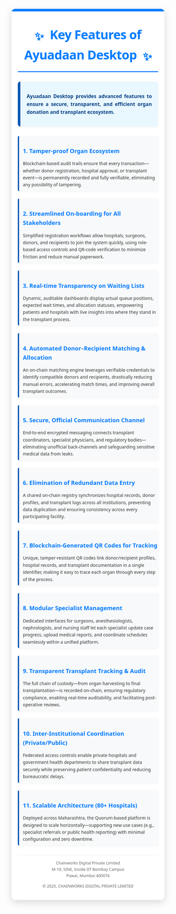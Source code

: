<div style="font-family: 'Segoe UI', Tahoma, Geneva, Verdana, sans-serif; line-height: 1.6; color: #333; margin: 10px auto; padding: 20px; background-color: #ffffff; border-radius: 12px; box-shadow: rgba(0, 0, 0, 0.15) 0px 8px 24px; max-width: 900px; width: calc(100% - 20px); box-sizing: border-box; overflow: hidden; position: relative;">
<style>
@media (max-width: 768px) {
div[style*="max-width: 900px"] {
padding: 15px !important;
width: calc(100% - 10px) !important;
margin: 5px auto !important;
}
h1[style*="font-size: 2.8em"] {
font-size: 1.8em !important;
margin-top: 20px !important;
margin-bottom: 20px !important;
padding-bottom: 10px !important;
}
h2[style*="font-size: 2em"] {
font-size: 1.5em !important;
margin-top: 30px !important;
margin-bottom: 15px !important;
padding-bottom: 10px !important;
}
h3[style*="font-size: 1.5em"] {
font-size: 1.2em !important;
margin-bottom: 10px !important;
}
div[style*="font-size: 1.1em"], div[style*="font-size: 1.05em"], div[style*="font-size: 1.0em"] {
font-size: 0.95em !important;
padding: 15px !important;
}
p, ul, li {
font-size: 0.95em !important;
line-height: 1.5 !important;
}
div[style*="border-left: 4px solid #0056b3"] { /* Updated border-left color */
padding-left: 10px !important;
margin-bottom: 15px !important;
}
}
</style>
<div style="position: absolute; top: 0; left: 0; width: 100%; height: 8px; background-color: #007bff; border-top-left-radius: 12px; border-top-right-radius: 12px;"></div>
<h1 style="font-size: 2.8em; text-align: center; margin-top: 30px; margin-bottom: 30px; color: #007bff; border-bottom: 3px solid #007bff; padding-bottom: 20px; display: block; width: fit-content; margin-left: auto; margin-right: auto; font-weight: 700; letter-spacing: -0.8px;">
<span style="vertical-align: middle; font-size: 0.9em; margin-right: 10px;">✨</span> Key Features of Ayuadaan Desktop <span style="vertical-align: middle; font-size: 0.9em; margin-left: 10px;">✨</span>
</h1>
<div style="font-size: 1.1em; text-align: justify; margin-bottom: 30px; background-color: #e9f7ff; padding: 20px; border-left: 8px solid #0056b3; border-radius: 8px; box-shadow: rgba(0, 0, 0, 0.05) 0px 2px 8px;">
<p style="margin-bottom: 0.8em; font-weight: 600; color: #004085;">
Ayuadaan Desktop provides advanced features to ensure a secure, transparent, and efficient organ donation and transplant ecosystem.
</p>
</div>

<div style="border-left: 4px solid #0056b3; padding-left: 12px; margin-bottom: 24px; background-color: #f8f9fa; border-radius: 4px; padding-top: 8px; padding-bottom: 8px; box-shadow: rgba(0, 0, 0, 0.05) 0px 2px 8px;">
<h3 style="font-size: 1.3em; color: #007bff; margin-bottom: 8px; font-weight: 600;">1. Tamper-proof Organ Ecosystem</h3>
<p style="margin-bottom: 0; font-size: 1em;">Blockchain-based audit trails ensure that every transaction—whether donor registration, hospital approval, or transplant event—is permanently recorded and fully verifiable, eliminating any possibility of tampering.</p>
</div>

<div style="border-left: 4px solid #0056b3; padding-left: 12px; margin-bottom: 24px; background-color: #f8f9fa; border-radius: 4px; padding-top: 8px; padding-bottom: 8px; box-shadow: rgba(0, 0, 0, 0.05) 0px 2px 8px;">
<h3 style="font-size: 1.3em; color: #007bff; margin-bottom: 8px; font-weight: 600;">2. Streamlined On-boarding for All Stakeholders</h3>
<p style="margin-bottom: 0; font-size: 1em;">Simplified registration workflows allow hospitals, surgeons, donors, and recipients to join the system quickly, using role-based access controls and QR-code verification to minimize friction and reduce manual paperwork.</p>
</div>

<div style="border-left: 4px solid #0056b3; padding-left: 12px; margin-bottom: 24px; background-color: #f8f9fa; border-radius: 4px; padding-top: 8px; padding-bottom: 8px; box-shadow: rgba(0, 0, 0, 0.05) 0px 2px 8px;">
<h3 style="font-size: 1.3em; color: #007bff; margin-bottom: 8px; font-weight: 600;">3. Real-time Transparency on Waiting Lists</h3>
<p style="margin-bottom: 0; font-size: 1em;">Dynamic, auditable dashboards display actual queue positions, expected wait times, and allocation statuses, empowering patients and hospitals with live insights into where they stand in the transplant process.</p>
</div>

<div style="border-left: 4px solid #0056b3; padding-left: 12px; margin-bottom: 24px; background-color: #f8f9fa; border-radius: 4px; padding-top: 8px; padding-bottom: 8px; box-shadow: rgba(0, 0, 0, 0.05) 0px 2px 8px;">
<h3 style="font-size: 1.3em; color: #007bff; margin-bottom: 8px; font-weight: 600;">4. Automated Donor–Recipient Matching & Allocation</h3>
<p style="margin-bottom: 0; font-size: 1em;">An on-chain matching engine leverages verifiable credentials to identify compatible donors and recipients, drastically reducing manual errors, accelerating match times, and improving overall transplant outcomes.</p>
</div>

<div style="border-left: 4px solid #0056b3; padding-left: 12px; margin-bottom: 24px; background-color: #f8f9fa; border-radius: 4px; padding-top: 8px; padding-bottom: 8px; box-shadow: rgba(0, 0, 0, 0.05) 0px 2px 8px;">
<h3 style="font-size: 1.3em; color: #007bff; margin-bottom: 8px; font-weight: 600;">5. Secure, Official Communication Channel</h3>
<p style="margin-bottom: 0; font-size: 1em;">End-to-end encrypted messaging connects transplant coordinators, specialist physicians, and regulatory bodies—eliminating unofficial back-channels and safeguarding sensitive medical data from leaks.</p>
</div>

<div style="border-left: 4px solid #0056b3; padding-left: 12px; margin-bottom: 24px; background-color: #f8f9fa; border-radius: 4px; padding-top: 8px; padding-bottom: 8px; box-shadow: rgba(0, 0, 0, 0.05) 0px 2px 8px;">
<h3 style="font-size: 1.3em; color: #007bff; margin-bottom: 8px; font-weight: 600;">6. Elimination of Redundant Data Entry</h3>
<p style="margin-bottom: 0; font-size: 1em;">A shared on-chain registry synchronizes hospital records, donor profiles, and transplant logs across all institutions, preventing data duplication and ensuring consistency across every participating facility.</p>
</div>

<div style="border-left: 4px solid #0056b3; padding-left: 12px; margin-bottom: 24px; background-color: #f8f9fa; border-radius: 4px; padding-top: 8px; padding-bottom: 8px; box-shadow: rgba(0, 0, 0, 0.05) 0px 2px 8px;">
<h3 style="font-size: 1.3em; color: #007bff; margin-bottom: 8px; font-weight: 600;">7. Blockchain-Generated QR Codes for Tracking</h3>
<p style="margin-bottom: 0; font-size: 1em;">Unique, tamper-resistant QR codes link donor/recipient profiles, hospital records, and transplant documentation in a single identifier, making it easy to trace each organ through every step of the process.</p>
</div>

<div style="border-left: 4px solid #0056b3; padding-left: 12px; margin-bottom: 24px; background-color: #f8f9fa; border-radius: 4px; padding-top: 8px; padding-bottom: 8px; box-shadow: rgba(0, 0, 0, 0.05) 0px 2px 8px;">
<h3 style="font-size: 1.3em; color: #007bff; margin-bottom: 8px; font-weight: 600;">8. Modular Specialist Management</h3>
<p style="margin-bottom: 0; font-size: 1em;">Dedicated interfaces for surgeons, anesthesiologists, nephrologists, and nursing staff let each specialist update case progress, upload medical reports, and coordinate schedules seamlessly within a unified platform.</p>
</div>

<div style="border-left: 4px solid #0056b3; padding-left: 12px; margin-bottom: 24px; background-color: #f8f9fa; border-radius: 4px; padding-top: 8px; padding-bottom: 8px; box-shadow: rgba(0, 0, 0, 0.05) 0px 2px 8px;">
<h3 style="font-size: 1.3em; color: #007bff; margin-bottom: 8px; font-weight: 600;">9. Transparent Transplant Tracking & Audit</h3>
<p style="margin-bottom: 0; font-size: 1em;">The full chain of custody—from organ harvesting to final transplantation—is recorded on-chain, ensuring regulatory compliance, enabling real-time auditability, and facilitating post-operative reviews.</p>
</div>

<div style="border-left: 4px solid #0056b3; padding-left: 12px; margin-bottom: 24px; background-color: #f8f9fa; border-radius: 4px; padding-top: 8px; padding-bottom: 8px; box-shadow: rgba(0, 0, 0, 0.05) 0px 2px 8px;">
<h3 style="font-size: 1.3em; color: #007bff; margin-bottom: 8px; font-weight: 600;">10. Inter-Institutional Coordination (Private/Public)</h3>
<p style="margin-bottom: 0; font-size: 1em;">Federated access controls enable private hospitals and government health departments to share transplant data securely while preserving patient confidentiality and reducing bureaucratic delays.</p>
</div>

<div style="border-left: 4px solid #0056b3; padding-left: 12px; margin-bottom: 24px; background-color: #f8f9fa; border-radius: 4px; padding-top: 8px; padding-bottom: 8px; box-shadow: rgba(0, 0, 0, 0.05) 0px 2px 8px;">
<h3 style="font-size: 1.3em; color: #007bff; margin-bottom: 8px; font-weight: 600;">11. Scalable Architecture (80+ Hospitals)</h3>
<p style="margin-bottom: 0; font-size: 1em;">Deployed across Maharashtra, the Quorum-based platform is designed to scale horizontally—supporting new use cases (e.g., specialist referrals or public health reporting) with minimal configuration and zero downtime.</p>
</div>

<p style="text-align: center; font-size: 0.9em; color: #666; margin-top: 30px; padding-top: 15px; border-top: 1px solid #eee;">
Chainworks Digital Private Limited<br>
M-10, SINE, Inside IIT Bombay Campus<br>
Powai, Mumbai 400076
</p>
<p style="text-align: center; font-size: 0.9em; color: #666; margin-top: 10px;">
© 2025, CHAINWORKS DIGITAL PRIVATE LIMITED
</p>
</div>